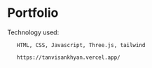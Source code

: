 # Portfolio


Technology used: 
      
       HTML, CSS, Javascript, Three.js, tailwind
       
       https://tanvisankhyan.vercel.app/
